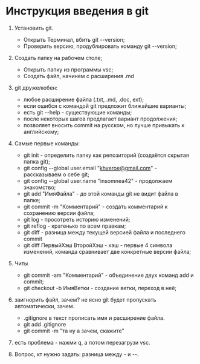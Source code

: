 # Инструкция введения в git

1. Установить git.
    * Открыть Терминал, вбить git --version;
    * Проверить версию, продублировать команду git --version;

2. Создать папку на рабочем столе;
    * Открыть папку из программы vsc;
    * Создать файл, начинем с расширения .md

3. git дружелюбен:
    
    * любое расширение файла (.txt, .md, .doc, ext);
    * если ошибся с командой git предложит ближайшие варианты;
    * есть git --help - существующие команды;
    * после некоторых шагов предлагает вариант продолжения;
    * позволяет вносить commit на русском, но лучше привыкать к английскому;

4. Самые первые команды:

    * git init - определить папку как репозиторий (создаётся скрытая папка git);
    * git config --global user.email "khveroe@gmail.com" - рассказываем о себе git;
    * git config --global user.name "insomnea42" - продолжаем знакомство;
    * git add "ИмяФайла" - до этой команды git не видит файла в папке;
    * git commit -m "Комментарий" - создать комментарий к сохранению версии файла;
    * git log - просотреть историю изменений;
    * git reflog - кратенько по всем правкам;
    * git diff - разница между текущей версией файла и последнего commit
    * git diff ПервыйХэш ВторойХэш - хэш - первые 4 символа изменений, команда сравнивает две конкретные версии файла;   

5. Читы
    * git commit -am "Комментарий" - объединение двух команд  add и commit;
    * git checkout -b ИмяВетки - создание ветки, переход в неё;

6. заигнорить файл, зачем? не ясно git будет пропускать автоматически, зачем.
   * .gitignore в текст прописать имя и расширение файла.
   * git add .gitignore
   * git commit -m "та ну а зачем, скажите" 

7. есть проблема - нажми q, а потом перезагрузи vsc.

8. Вопрос, кт нужно задать: разница между - и --.
